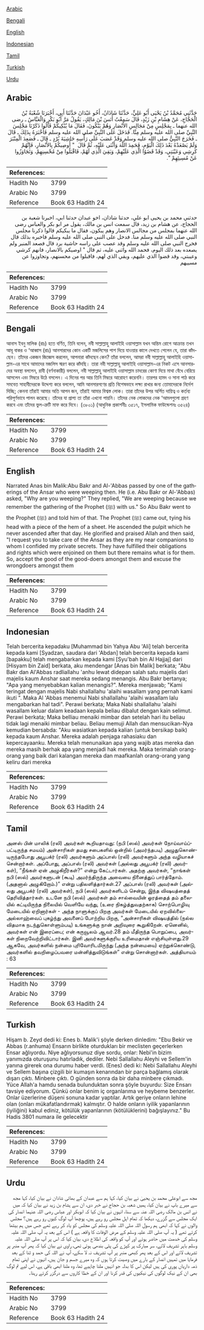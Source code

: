 [Arabic](#arabic)

[Bengali](#bengali)

[English](#english)

[Indonesian](#indonesian)

[Tamil](#tamil)

[Turkish](#turkish)

[Urdu](#urdu)

## Arabic


<div dir="rtl" lang="ar" style={{fontSize:'larger',backgroundColor:'#f8f9fa',padding:20}}>
حَدَّثَنِي مُحَمَّدُ بْنُ يَحْيَى أَبُو عَلِيٍّ، حَدَّثَنَا شَاذَانُ، أَخُو عَبْدَانَ حَدَّثَنَا أَبِي، أَخْبَرَنَا شُعْبَةُ بْنُ الْحَجَّاجِ، عَنْ هِشَامِ بْنِ زَيْدٍ، قَالَ سَمِعْتُ أَنَسَ بْنَ مَالِكٍ، يَقُولُ مَرَّ أَبُو بَكْرٍ وَالْعَبَّاسُ ـ رضى الله عنهما ـ بِمَجْلِسٍ مِنْ مَجَالِسِ الأَنْصَارِ وَهُمْ يَبْكُونَ، فَقَالَ مَا يُبْكِيكُمْ قَالُوا ذَكَرْنَا مَجْلِسَ النَّبِيِّ صلى الله عليه وسلم مِنَّا‏.‏ فَدَخَلَ عَلَى النَّبِيِّ صلى الله عليه وسلم فَأَخْبَرَهُ بِذَلِكَ ـ قَالَ ـ فَخَرَجَ النَّبِيُّ صلى الله عليه وسلم وَقَدْ عَصَبَ عَلَى رَأْسِهِ حَاشِيَةَ بُرْدٍ ـ قَالَ ـ فَصَعِدَ الْمِنْبَرَ وَلَمْ يَصْعَدْهُ بَعْدَ ذَلِكَ الْيَوْمِ، فَحَمِدَ اللَّهَ وَأَثْنَى عَلَيْهِ، ثُمَّ قَالَ ‏ "‏ أُوصِيكُمْ بِالأَنْصَارِ، فَإِنَّهُمْ كَرِشِي وَعَيْبَتِي، وَقَدْ قَضَوُا الَّذِي عَلَيْهِمْ، وَبَقِيَ الَّذِي لَهُمْ، فَاقْبَلُوا مِنْ مُحْسِنِهِمْ، وَتَجَاوَزُوا عَنْ مُسِيئِهِمْ ‏"‏‏.‏
</div>
<div style={{backgroundColor:'#f8f9fa',padding:20, marginBottom: 10}}><table> <thead> <tr> <th>References:</th> <th></th> </tr> </thead> <tbody><tr><td>Hadith No</td><td>3799</td></tr><tr><td>Arabic No</td><td>3799</td></tr><tr><td>Reference</td><td>Book 63 Hadith 24</td></tr></tbody></table></div>


<div dir="rtl" lang="ar" style={{fontSize:'larger',backgroundColor:'#f8f9fa',padding:20}}>
حدثني محمد بن يحيى ابو علي، حدثنا شاذان، اخو عبدان حدثنا ابي، اخبرنا شعبة بن الحجاج، عن هشام بن زيد، قال سمعت انس بن مالك، يقول مر ابو بكر والعباس رضى الله عنهما بمجلس من مجالس الانصار وهم يبكون، فقال ما يبكيكم قالوا ذكرنا مجلس النبي صلى الله عليه وسلم منا. فدخل على النبي صلى الله عليه وسلم فاخبره بذلك قال فخرج النبي صلى الله عليه وسلم وقد عصب على راسه حاشية برد قال فصعد المنبر ولم يصعده بعد ذلك اليوم، فحمد الله واثنى عليه، ثم قال " اوصيكم بالانصار، فانهم كرشي وعيبتي، وقد قضوا الذي عليهم، وبقي الذي لهم، فاقبلوا من محسنهم، وتجاوزوا عن مسييهم
</div>
<div style={{backgroundColor:'#f8f9fa',padding:20, marginBottom: 10}}><table> <thead> <tr> <th>References:</th> <th></th> </tr> </thead> <tbody><tr><td>Hadith No</td><td>3799</td></tr><tr><td>Arabic No</td><td>3799</td></tr><tr><td>Reference</td><td>Book 63 Hadith 24</td></tr></tbody></table></div>

## Bengali


<div dir="ltr" lang="bn" style={{fontSize:'larger',backgroundColor:'#f8f9fa',padding:20}}>
আনাস ইবনু মালিক (রাঃ) হতে বর্ণিত, তিনি বলেন, নবী সাল্লাল্লাহু আলাইহি ওয়াসাল্লাম যখন অন্তিম রোগে আক্রান্ত তখন আবূ বাকর ও ‘আব্বাস (রাঃ) আনসারদের কোন একটি মজলিসের পাশ দিয়ে যাওয়ার কালে দেখতে পেলেন যে, তারা কাঁদছেন। তাঁদের একজন জিজ্ঞেস করলেন, আপনারা কাঁদছেন কেন? তাঁরা বললেন, আমরা নবী সাল্লাল্লাহু আলাইহি ওয়াসাল্লাম-এর সাথে আমাদের মজলিস স্মরণ করে কাঁদছি। তারা নবী সাল্লাল্লাহু আলাইহি ওয়াসাল্লাম-এর নিকট এসে আনসারদের অবস্থা বললেন, রাবী (বর্ণনাকারী) বললেন, নবী সাল্লাল্লাহু আলাইহি ওয়াসাল্লাম চাদরের কোণা দিয়ে মাথা বেঁধে বেরিয়ে আসলেন এবং মিম্বরে উঠে বসলেন। এ দিনের পর আর তিনি মিম্বরে আরোহণ করেননি। তারপর হামদ ও সানা পাঠ করে সমবেত সাহাবীদেরকে উদ্দেশ্য করে বললেন, আমি আনসারগণের প্রতি বিশেষভাবে লক্ষ্য রাখার জন্য তোমাদেরকে নির্দেশ দিচ্ছি; কেননা তাঁরাই আমার অতি আপন জন, তাঁরাই আমার বিশ্বস্ত লোক। তারা তাঁদের উপর অর্পিত দায়িত্ব ও কর্তব্য পরিপূর্ণভাবে পালন করেছে। তাঁদের যা প্রাপ্য তা তাঁরা এখনো পায়নি। তাঁদের নেক লোকদের নেক ‘আমলগুলো গ্রহণ করবে এবং তাঁদের ভুল-ত্রুটি মাফ করে দিবে। (৩৮০১) (আধুনিক প্রকাশনীঃ ৩৫১৭, ইসলামিক ফাউন্ডেশনঃ ৩৫২৪)
</div>
<div style={{backgroundColor:'#f8f9fa',padding:20, marginBottom: 10}}><table> <thead> <tr> <th>References:</th> <th></th> </tr> </thead> <tbody><tr><td>Hadith No</td><td>3799</td></tr><tr><td>Arabic No</td><td>3799</td></tr><tr><td>Reference</td><td>Book 63 Hadith 24</td></tr></tbody></table></div>

## English


<div dir="ltr" lang="en" style={{fontSize:'larger',backgroundColor:'#f8f9fa',padding:20}}>
Narrated Anas bin Malik:Abu Bakr and Al-'Abbas passed by one of the gatherings of the Ansar who were weeping then. He (i.e. Abu Bakr or Al-'Abbas) asked, "Why are you weeping?" They replied, "We are weeping because we remember the gathering of the Prophet (ﷺ) with us." So Abu Bakr went to the Prophet (ﷺ) and told him of that. The Prophet (ﷺ) came out, tying his head with a piece of the hem of a sheet. He ascended the pulpit which he never ascended after that day. He glorified and praised Allah and then said, "I request you to take care of the Ansar as they are my near companions to whom I confided my private secrets. They have fulfilled their obligations and rights which were enjoined on them but there remains what is for them. So, accept the good of the good-doers amongst them and excuse the wrongdoers amongst them
</div>
<div style={{backgroundColor:'#f8f9fa',padding:20, marginBottom: 10}}><table> <thead> <tr> <th>References:</th> <th></th> </tr> </thead> <tbody><tr><td>Hadith No</td><td>3799</td></tr><tr><td>Arabic No</td><td>3799</td></tr><tr><td>Reference</td><td>Book 63 Hadith 24</td></tr></tbody></table></div>

## Indonesian


<div dir="ltr" lang="id" style={{fontSize:'larger',backgroundColor:'#f8f9fa',padding:20}}>
Telah bercerita kepadaku [Muhammad bin Yahya Abu 'Ali] telah bercerita kepada kami [Syadzan, saudara dari 'Abdan] telah bercerita kepada kami [bapakku] telah mengabarkan kepada kami [Syu'bah bin Al Hajjaj] dari [Hisyam bin Zaid] berkata, aku mendengar [Anas bin Malik] berkata; "Abu Bakr dan Al'Abbas radliallahu 'anhu lewat didepan salah satu majelis dari majelis kaum Anshar saat mereka sedang menangis. Abu Bakr bertanya; "Apa yang menyebabkan kalian menangis?". Mereka menjawab; "Kami teringat dengan majelis Nabi shallallahu 'alaihi wasallam yang pernah kami ikuti ". Maka Al 'Abbas menemui Nabi shallallahu 'alaihi wasallam lalu mengabarkan hal tadi". Perawi berkata; Maka Nabi shallallahu 'alaihi wasallam keluar dalam keadaan kepala beliau dibalut dengan kain selimut. Perawi berkata; Maka belliau menaiki mimbar dan setelah hari itu beliau tidak lagi menaiki mimbar beliau. Beliau memuji Allah dan mensucikan-Nya kemudian bersabda: "Aku wasiatkan kepada kalian (untuk bersikap baik) kepada kaum Anshar. Mereka adalah penjaga rahasiaku dan kepercayaanku. Mereka telah menunaikan apa yang wajib atas mereka dan mereka masih berhak apa yang menjadi hak mereka. Maka terimalah orang-orang yang baik dari kalangan mereka dan maafkanlah orang-orang yang keliru dari mereka
</div>
<div style={{backgroundColor:'#f8f9fa',padding:20, marginBottom: 10}}><table> <thead> <tr> <th>References:</th> <th></th> </tr> </thead> <tbody><tr><td>Hadith No</td><td>3799</td></tr><tr><td>Arabic No</td><td>3799</td></tr><tr><td>Reference</td><td>Book 63 Hadith 24</td></tr></tbody></table></div>

## Tamil


<div dir="ltr" lang="ta" style={{fontSize:'larger',backgroundColor:'#f8f9fa',padding:20}}>
அனஸ் பின் மாலிக் (ரலி) அவர்கள் கூறியதாவது: (நபி (ஸல்) அவர்கள் நோய்வாய்ப்பட்டிருந்த சமயம்) அன்சாரிகள் தமது சபைகளில் ஒன்றில் (அமர்ந்தபடி) அழுதுகொண்டிருந்தபோது அபூபக்ர் (ரலி) அவர்களும் அப்பாஸ் (ரலி) அவர்களும் அந்த வழியாகச் சென்றார்கள். அப்போது, அப்பாஸ் (ரலி) அவர்கள் (அல்லது அபூபக்ர் (ரலி) அவர்கள்), “நீங்கள் ஏன் அழுகிறீர்கள்?” என்று கேட்டார்கள். அதற்கு அவர்கள், “நாங்கள் நபி (ஸல்) அவர்களுடன் (கூடி) அமர்ந்திருந்த அவையை நினைத்துப் பார்த்தோம். (அதனால் அழுகிறோம்.)” என்று பதிலளித்தார்கள்.27 அப்பாஸ் (ரலி) அவர்கள் (அல்லது அபூபக்ர் (ரலி) அவர்கள்), நபி (ஸல்) அவர்களிடம் சென்று, இந்த விஷயத்தைத் தெரிவித்தார்கள். உடனே நபி (ஸல்) அவர்கள் தம் சால்வையின் ஓரத்தைத் தம் தலையில் கட்டியிருந்த நிலையில் வெளியே வந்து, (உரை நிகழ்த்துவதற்காக) சொற்பொழிவு மேடையில் ஏறினார்கள் - அந்த நாளுக்குப் பிறகு அவர்கள் மேடையில் ஏறவில்லை- அல்லாஹ்வைப் புகழ்ந்து அவனைப் போற்றிய பிறகு, “அன்சாரிகள் விஷயத்தில் (நல்ல விதமாக நடந்துகொள்ளும்படி) உங்களுக்கு நான் அறிவுரை கூறுகிறேன். ஏனெனில், அவர்கள் என் இரைப்பை; என் கருவூலம் ஆவர்.28 தம் மீதிருந்த பொறுப்பை, அவர்கள் நிறைவேற்றிவிட்டார்கள். இனி அவர்களுக்குரிய உரிமைதான் எஞ்சியுள்ளது.29 ஆகவே, அவர்களில் நன்மை புரிவோரிடமிருந்து (அந்த நன்மையை) ஏற்றுக்கொண்டு, அவர்களில் தவறிழைப்பவரை மன்னித்துவிடுங்கள்” என்று சொன்னார்கள். அத்தியாயம் : 63
</div>
<div style={{backgroundColor:'#f8f9fa',padding:20, marginBottom: 10}}><table> <thead> <tr> <th>References:</th> <th></th> </tr> </thead> <tbody><tr><td>Hadith No</td><td>3799</td></tr><tr><td>Arabic No</td><td>3799</td></tr><tr><td>Reference</td><td>Book 63 Hadith 24</td></tr></tbody></table></div>

## Turkish


<div dir="ltr" lang="tr" style={{fontSize:'larger',backgroundColor:'#f8f9fa',padding:20}}>
Hişam b. Zeyd dedi ki: Enes b. Malik'i şöyle derken dinledim: "Ebu Bekir ve Abbas (r.anhuma) Ensarın birlikte oturdukları bir meclisten geçerlerken Ensar ağlıyordu. Niye ağlıyorsunuz diye sordu, onlar: Nebi'in bizim yanımızda oturuşunu hatırladık, dediler. Nebi Sallallahu Aleyhi ve Sellem'in yanına girerek ona durumu haber verdi. (Enes) dedi ki: Nebi Sallallahu Aleyhi ve Sellem başına çizgili bir kumaşın kenarından bir parça bağlamış olarak dışarı çıktı. Minbere çıktı. O günden sonra da bir daha minbere çıkmadı. Yüce Allah'a hamdu senada bulunduktan sonra şöyle buyurdu: Size Ensarı tavsiye ediyorum. Çünkü onlar benim iç organlarıma ve heybeme benzerler. Onlar üzerlerine düşeni sonuna kadar yaptılar. Artık geriye onların lehine olan (onları mükafatlandırmak) kalmıştır. O halde onların iyilik yapanlarının (iyiliğini) kabul ediniz, kötülük yapanlarının (kötülüklerini) bağışlayınız." Bu Hadis 3801 numara ile gelecektir
</div>
<div style={{backgroundColor:'#f8f9fa',padding:20, marginBottom: 10}}><table> <thead> <tr> <th>References:</th> <th></th> </tr> </thead> <tbody><tr><td>Hadith No</td><td>3799</td></tr><tr><td>Arabic No</td><td>3799</td></tr><tr><td>Reference</td><td>Book 63 Hadith 24</td></tr></tbody></table></div>

## Urdu


<div dir="rtl" lang="ur" style={{fontSize:'larger',backgroundColor:'#f8f9fa',padding:20}}>
مجھ سے ابوعلی محمد بن یحییٰ نے بیان کیا، کہا ہم سے عبدان کے بھائی شاذان نے بیان کیا، کہا مجھ سے میرے باپ نے بیان کیا، ہمیں شعبہ بن حجاج نے خبر دی، ان سے ہشام بن زید نے بیان کیا کہ میں نے انس بن مالک رضی اللہ عنہ سے سنا، انہوں نے بیان کیا کہ ابوبکر اور عباس رضی اللہ عنہما انصار کی ایک مجلس سے گزرے، دیکھا کہ تمام اہل مجلس رو رہے ہیں، پوچھا آپ لوگ کیوں رو رہے ہیں؟ مجلس والوں نے کہا کہ ابھی ہم رسول اللہ صلی اللہ علیہ وسلم کی مجلس کو یاد کر رہے تھے جس میں ہم بیٹھا کرتے تھے ( یہ آپ صلی اللہ علیہ وسلم کے مرض الوفات کا واقعہ ہے ) اس کے بعد یہ آپ صلی اللہ علیہ وسلم کی خدمت میں حاضر ہوئے اور آپ کو واقعہ کی اطلاع دی، بیان کیا کہ اس پر آپ صلی اللہ علیہ وسلم باہر تشریف لائے، سر مبارک پر کپڑے کی پٹی بندھی ہوئی تھی، راوی نے بیان کیا کہ پھر آپ منبر پر تشریف لائے اور اس کے بعد پھر کبھی منبر پر آپ تشریف نہ لا سکے، آپ نے اللہ کی حمد و ثنا کے بعد فرمایا میں تمہیں انصار کے بارے میں وصیت کرتا ہوں کہ وہ میرے جسم و جان ہیں، انہوں نے اپنی تمام ذمہ داریاں پوری کی ہیں لیکن اس کا بدلہ جو انہیں ملنا چاہیے تھا، وہ ملنا ابھی باقی ہے، اس لیے تم لوگ بھی ان کے نیک لوگوں کی نیکیوں کی قدر کرنا اور ان کے خطا کاروں سے درگزر کرتے رہنا۔
</div>
<div style={{backgroundColor:'#f8f9fa',padding:20, marginBottom: 10}}><table> <thead> <tr> <th>References:</th> <th></th> </tr> </thead> <tbody><tr><td>Hadith No</td><td>3799</td></tr><tr><td>Arabic No</td><td>3799</td></tr><tr><td>Reference</td><td>Book 63 Hadith 24</td></tr></tbody></table></div>